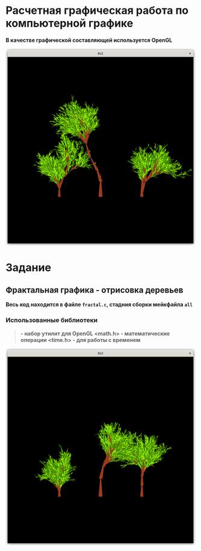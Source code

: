 # Расчетная графическая работа по компьютерной графике
<strong>В качестве графической составляющей используется OpenGL<strong>


![RGZ](examples/Ex1.png)

# Задание

## Фрактальная графика - отрисовка деревьев

Весь код находится в файле `fractal.c`, стадния сборки мейкфайла `all`

### Использованные библиотеки
><Glut>     - набор утилит для OpenGL
><math.h>   - математические операции
><time.h>   - для работы с временем

![RGZ](examples/Ex2.png)
